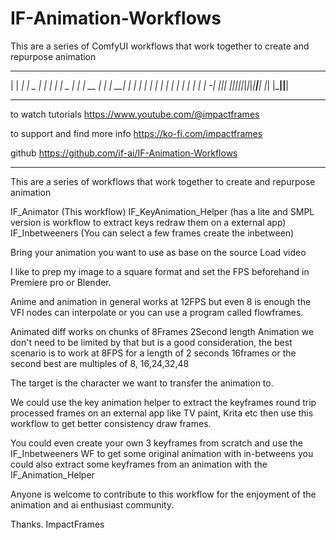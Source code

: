 # IF-Animation-Workflows
This are a series of ComfyUI workflows that work together to create and repurpose animation
 _ _____    _____ _____ _ _____ _____ _____ _____ _____ 
| |   __|  |  _  |   | | |     |  _  |_   _|     | __  |
| |   __|  |     | | | | | | | |     | | | |  |  |    -|
|_|__|     |__|__|_|___|_|_|_|_|__|__| |_| |_____|__|__|
                                                        
--------------------------------------------------------

to watch tutorials
https://www.youtube.com/@impactframes

to support and find more info
https://ko-fi.com/impactframes

github 
https://github.com/if-ai/IF-Animation-Workflows

--------------------------------------------------------
This are a series of workflows that work together to create and repurpose animation 

IF_Animator (This workflow)
IF_KeyAnimation_Helper (has a lite and SMPL version is workflow to extract keys redraw them on a external app)
IF_Inbetweeners (You can select a few frames create the inbetween)

Bring your animation you want to use as base on the source Load video 

I like to prep my image to a square format and set the FPS beforehand in Premiere pro or Blender. 

Anime and animation in general works at 12FPS but even 8 is enough the VFI nodes can interpolate or you can use a program called flowframes.

Animated diff works on chunks of 8Frames 2Second length Animation we don't need to be limited by that but is a good consideration, the best scenario is to work at 8FPS for a length of 2 seconds 16frames or the second best are multiples of 8, 16,24,32,48


The target is the character we want to transfer the animation to.

We could use the key animation helper to extract the keyframes round trip processed frames on an external app like TV paint, Krita etc then use this workflow to get better consistency draw frames.

You could even create your own 3 keyframes from scratch and use the IF_Inbetweeners WF to get some original animation with in-betweens you could also extract some keyframes from an animation with the IF_Animation_Helper 

Anyone is welcome to contribute to this workflow for the enjoyment of the animation and ai enthusiast community.

Thanks.
ImpactFrames
